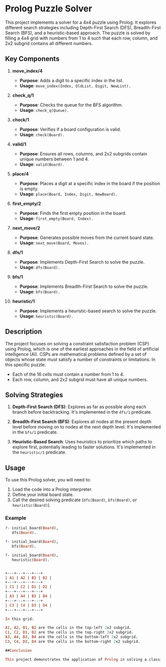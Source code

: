 # Prolog Puzzle Solver

This project implements a solver for a 4x4 puzzle using Prolog. It explores different search strategies including Depth-First Search (DFS), Breadth-First Search (BFS), and a heuristic-based approach. The puzzle is solved by filling a 4x4 grid with numbers from 1 to 4 such that each row, column, and 2x2 subgrid contains all different numbers.

## Key Components

1. **move_index/4**
   - **Purpose**: Adds a digit to a specific index in the list.
   - **Usage**: `move_index(Index, OldList, Digit, NewList).`

2. **check_q/1**
   - **Purpose**: Checks the queue for the BFS algorithm.
   - **Usage**: `check_q(Queue).`

3. **check/1**
   - **Purpose**: Verifies if a board configuration is valid.
   - **Usage**: `check(Board).`

4. **valid/1**
   - **Purpose**: Ensures all rows, columns, and 2x2 subgrids contain unique numbers between 1 and 4.
   - **Usage**: `valid(Board).`

5. **place/4**
   - **Purpose**: Places a digit at a specific index in the board if the position is empty.
   - **Usage**: `place(Board, Index, Digit, NewBoard).`

6. **first_empty/2**
   - **Purpose**: Finds the first empty position in the board.
   - **Usage**: `first_empty(Board, Index).`

7. **next_move/2**
   - **Purpose**: Generates possible moves from the current board state.
   - **Usage**: `next_move(Board, Moves).`

8. **dfs/1**
   - **Purpose**: Implements Depth-First Search to solve the puzzle.
   - **Usage**: `dfs(Board).`

9. **bfs/1**
   - **Purpose**: Implements Breadth-First Search to solve the puzzle.
   - **Usage**: `bfs(Board).`

10. **heuristic/1**
    - **Purpose**: Implements a heuristic-based search to solve the puzzle.
    - **Usage**: `heuristic(Board).`

## Description

The project focuses on solving a constraint satisfaction problem (CSP) using Prolog, which is one of the earliest approaches in the field of artificial intelligence (AI). CSPs are mathematical problems defined by a set of objects whose state must satisfy a number of constraints or limitations. In this specific puzzle:

- Each of the 16 cells must contain a number from 1 to 4.
- Each row, column, and 2x2 subgrid must have all unique numbers.

## Solving Strategies

1. **Depth-First Search (DFS)**: Explores as far as possible along each branch before backtracking. It's implemented in the `dfs/1` predicate.
  
2. **Breadth-First Search (BFS)**: Explores all nodes at the present depth level before moving on to nodes at the next depth level. It's implemented in the `bfs/1` predicate.

3. **Heuristic-Based Search**: Uses heuristics to prioritize which paths to explore first, potentially leading to faster solutions. It's implemented in the `heuristic/1` predicate.

## Usage

To use this Prolog solver, you will need to:
1. Load the code into a Prolog interpreter.
2. Define your initial board state.
3. Call the desired solving predicate (`dfs(Board)`, `bfs(Board)`, or `heuristic(Board)`).

### Example

```prolog
?- initial_board(Board),
   dfs(Board).

?- initial_board(Board),
   bfs(Board).

?- initial_board(Board),
   heuristic(Board).


+---+---+---+---+
| A1 | A2 | B1 | B2 |
+---+---+---+---+
| C1 | C2 | D1 | D2 |
+---+---+---+---+
| A3 | A4 | B3 | B4 |
+---+---+---+---+
| C3 | C4 | D3 | D4 |
+---+---+---+---+

In this grid:

A1, A2, B1, B2 are the cells in the top-left 2x2 subgrid.
C1, C2, D1, D2 are the cells in the top-right 2x2 subgrid.
A3, A4, B3, B4 are the cells in the bottom-left 2x2 subgrid.
C3, C4, D3, D4 are the cells in the bottom-right 2x2 subgrid.

##Conclusion

This project demonstrates the application of Prolog in solving a classical CSP. Prolog's built-in support for logical reasoning and constraint satisfaction makes it an ideal choice for such problems. The use of different search strategies highlights the versatility of Prolog in exploring various approaches to problem-solving
